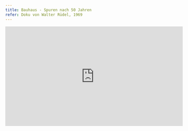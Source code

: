 ```yaml
---
title: Bauhaus - Spuren nach 50 Jahren
refer: Doku von Walter Rüdel, 1969
---
```

<iframe width="560" height="315" src="https://www.youtube.com/embed/vN4wf0mqoxw" frameborder="0" allow="accelerometer; autoplay; encrypted-media; gyroscope; picture-in-picture" allowfullscreen></iframe>
